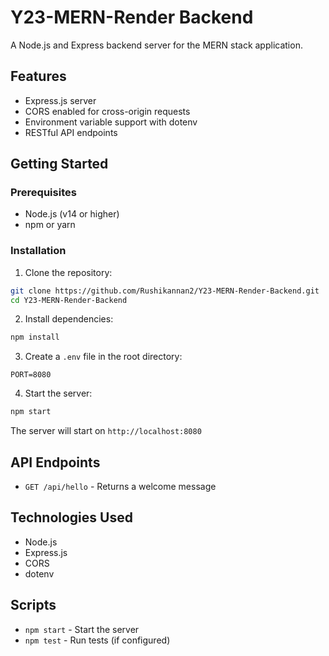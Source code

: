 # Y23-MERN-Render Backend

A Node.js and Express backend server for the MERN stack application.

## Features

- Express.js server
- CORS enabled for cross-origin requests
- Environment variable support with dotenv
- RESTful API endpoints

## Getting Started

### Prerequisites

- Node.js (v14 or higher)
- npm or yarn

### Installation

1. Clone the repository:
```bash
git clone https://github.com/Rushikannan2/Y23-MERN-Render-Backend.git
cd Y23-MERN-Render-Backend
```

2. Install dependencies:
```bash
npm install
```

3. Create a `.env` file in the root directory:
```env
PORT=8080
```

4. Start the server:
```bash
npm start
```

The server will start on `http://localhost:8080`

## API Endpoints

- `GET /api/hello` - Returns a welcome message

## Technologies Used

- Node.js
- Express.js
- CORS
- dotenv

## Scripts

- `npm start` - Start the server
- `npm test` - Run tests (if configured)
